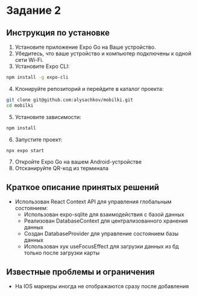 # Задание 2

## Инструкция по установке

1. Установите приложение Expo Go на Ваше устройство.
2. Убедитесь, что ваше устройство и компьютер подключены к одной сети Wi-Fi.
3. Установите Expo CLI:
```bash
npm install -g expo-cli
```
4. Клонируйте репозиторий и перейдите в каталог проекта:
```bash
git clone git@github.com:alysachkov/mobilki.git
cd mobilki
```
5. Установите зависимости:
```bash
npm install
```
6. Запустите проект:
```bash
npx expo start
```
7. Откройте Expo Go на вашем Android-устройстве
8. Отсканируйте QR-код из терминала

## Краткое описание принятых решений

- Использован React Context API для управления глобальным состоянием:
   - Использован expo-sqlite для взаимодействия с базой данных
   - Реализован DatabaseContext для централизованного хранения данных
   - Создан DatabaseProvider для управление состоянием базы данных
   - Использован хук useFocusEffect для загрузки данных из бд только после загрузки карты

## Известные проблемы и ограничения

- На IOS маркеры иногда не отображаются сразу после добавления

